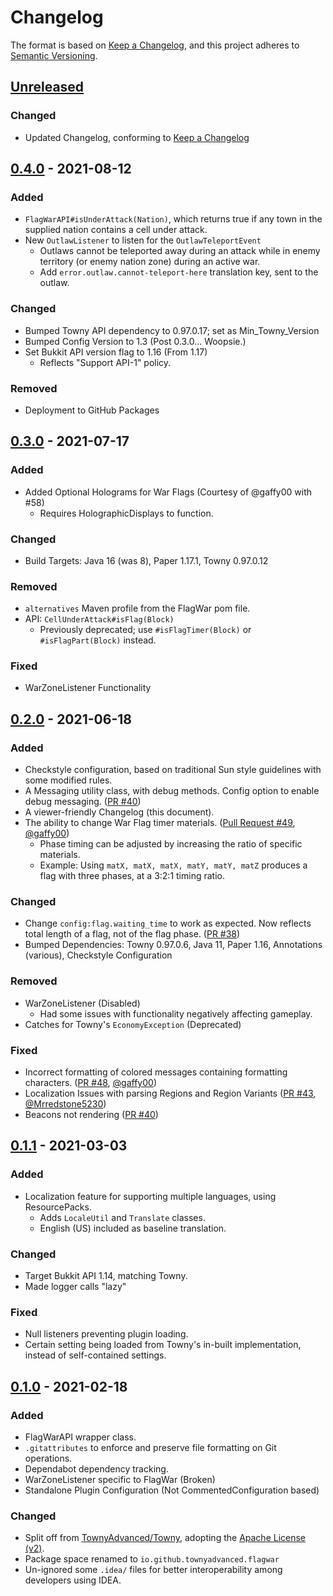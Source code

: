 # Changelog

The format is based on [Keep a Changelog],
and this project adheres to [Semantic Versioning](https://semver.org/spec/v2.0.0.html).

## [Unreleased]

### Changed
- Updated Changelog, conforming to [Keep a Changelog]

## [0.4.0] - 2021-08-12

### Added
- `FlagWarAPI#isUnderAttack(Nation)`, which returns true if any town in the supplied nation contains a cell under attack.
- New `OutlawListener` to listen for the `OutlawTeleportEvent`
  - Outlaws cannot be teleported away during an attack while in enemy territory (or enemy nation zone) during an active
  war.
  - Add `error.outlaw.cannot-teleport-here` translation key, sent to the outlaw.

### Changed
- Bumped Towny API dependency to 0.97.0.17; set as Min_Towny_Version
- Bumped Config Version to 1.3 (Post 0.3.0... Woopsie.)
- Set Bukkit API version flag to 1.16 (From 1.17)
  - Reflects "Support API-1" policy.

### Removed
- Deployment to GitHub Packages

## [0.3.0] - 2021-07-17

### Added
- Added Optional Holograms for War Flags (Courtesy of @gaffy00 with #58)
  - Requires HolographicDisplays to function.

### Changed
- Build Targets: Java 16 (was 8), Paper 1.17.1, Towny 0.97.0.12

### Removed
- `alternatives` Maven profile from the FlagWar pom file.
- API: `CellUnderAttack#isFlag(Block)`
  - Previously deprecated; use `#isFlagTimer(Block)` or `#isFlagPart(Block)` instead.

### Fixed
- WarZoneListener Functionality

## [0.2.0] - 2021-06-18

### Added
- Checkstyle configuration, based on traditional Sun style guidelines with some modified rules.
- A Messaging utility class, with debug methods. Config option to enable debug messaging.
([PR #40](https://github.com/TownyAdvanced/FlagWar/pull/40))
- A viewer-friendly Changelog (this document).
- The ability to change War Flag timer materials. ([Pull Request #49](https://github.com/TownyAdvanced/FlagWar/pull/49), [@gaffy00](https://github.com/gaffy00/))
    - Phase timing can be adjusted by increasing the ratio of specific materials.
    - Example: Using `matX, matX, matX, matY, matY, matZ` produces a flag with three phases, at a 3:2:1 timing ratio.

### Changed
- Change `config:flag.waiting_time` to work as expected. Now reflects total length of a flag, not of the flag phase.
  ([PR #38](https://github.com/TownyAdvanced/FlagWar/pull/38))
- Bumped Dependencies: Towny 0.97.0.6, Java 11, Paper 1.16, Annotations (various), Checkstyle Configuration

### Removed
- WarZoneListener (Disabled)
  - Had some issues with functionality negatively affecting gameplay.
- Catches for Towny's `EconomyException` (Deprecated)

### Fixed
- Incorrect formatting of colored messages containing formatting characters. ([PR #48](https://github.com/TownyAdvanced/FlagWar/pull/48), [@gaffy00](https://github.com/gaffy00))
- Localization Issues with parsing Regions and Region Variants ([PR #43](https://github.com/TownyAdvanced/FlagWar/pull/43), [@Mrredstone5230](https://github.com/Mrredstone5230))
- Beacons not rendering ([PR #40](https://github.com/TownyAdvanced/FlagWar/pull/40))

## [0.1.1] - 2021-03-03

### Added
- Localization feature for supporting multiple languages, using ResourcePacks.
    - Adds `LocaleUtil` and `Translate` classes.
    - English (US) included as baseline translation.

### Changed
- Target Bukkit API 1.14, matching Towny.
- Made logger calls "lazy"
    
### Fixed
- Null listeners preventing plugin loading.
- Certain setting being loaded from Towny's in-built implementation, instead of self-contained settings.

## [0.1.0] - 2021-02-18

### Added
- FlagWarAPI wrapper class.
- `.gitattributes` to enforce and preserve file formatting on Git operations.
- Dependabot dependency tracking.
- WarZoneListener specific to FlagWar (Broken)
- Standalone Plugin Configuration (Not CommentedConfiguration based)

### Changed
- Split off from [TownyAdvanced/Towny](https://github.com/TownyAdvanced/Towny),
adopting the [Apache License (v2)](https://github.com/TownyAdvanced/FlagWar/blob/main/LICENSE).
- Package space renamed to `io.github.townyadvanced.flagwar`
- Un-ignored some `.idea/` files for better interoperability among developers using IDEA.

[Keep a Changelog]: https://keepachangelog.com/en/1.0.0/
[Unreleased]: https://github.com/TownyAdvanced/FlagWar/compare/0.4.0...HEAD
[0.4.0]: https://github.com/TownyAdvanced/FlagWar/compare/0.3.0...0.4.0
[0.3.0]: https://github.com/TownyAdvanced/FlagWar/compare/0.2.0-devel...0.3.0
[0.2.0]: https://github.com/TownyAdvanced/FlagWar/compare/v0.1.1-devel...0.2.0-devel
[0.1.1]: https://github.com/TownyAdvanced/FlagWar/compare/v0.1.0-devel...v0.1.1-devel
[0.1.0]: https://github.com/TownyAdvanced/FlagWar/releases/tag/v0.1.0-devel
